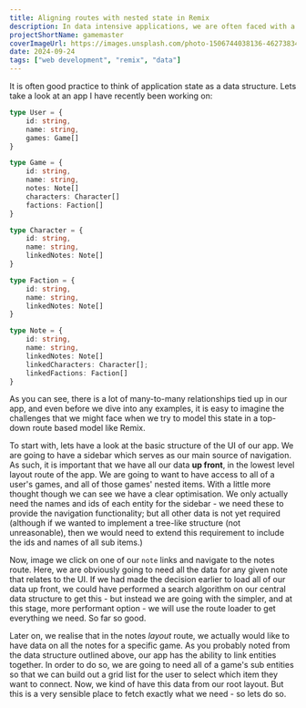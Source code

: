 ```yaml
---
title: Aligning routes with nested state in Remix 
description: In data intensive applications, we are often faced with a big challenge; how do we ensure that data is not over-fetched, but up to date? When coupling this with Remix's route structure, we can have a real challenge on our hands with the battle for efficiency. Lets break it down.
projectShortName: gamemaster
coverImageUrl: https://images.unsplash.com/photo-1506744038136-46273834b3fb?q=80&w=4140&auto=format&fit=crop&ixlib=rb-4.0.3&ixid=M3wxMjA3fDB8MHxwaG90by1wYWdlfHx8fGVufDB8fHx8fA%3D%3D
date: 2024-09-24
tags: ["web development", "remix", "data"]
---
```


It is often good practice to think of application state as a data structure. Lets take a look at an app I have recently been working on:

```ts
type User = {
    id: string,
    name: string, 
    games: Game[]
}

type Game = {
    id: string,
    name: string, 
    notes: Note[]
    characters: Character[]
    factions: Faction[]
}

type Character = {
    id: string,
    name: string, 
    linkedNotes: Note[]
}

type Faction = {
    id: string,
    name: string, 
    linkedNotes: Note[]
}

type Note = {
    id: string,
    name: string, 
    linkedNotes: Note[]
    linkedCharacters: Character[];
    linkedFactions: Faction[]
}
```

As you can see, there is a lot of many-to-many relationships tied up in our app, and even before we dive into any examples, it is easy to imagine the challenges that we might face when we try to model this state in a top-down route based model like Remix.

To start with, lets have a look at the basic structure of the UI of our app. We are going to have a sidebar which serves as our main source of navigation. As such, it is important that we have all our data **up front**, in the lowest level layout route of the app. We are going to want to have access to all of a user's games, and all of those games' nested items. With a little more thought though we can see we have a clear optimisation. We only actually need the names and ids of each entity for the sidebar - we need these to provide the navigation functionality; but all other data is not yet required (although if we wanted to implement a tree-like structure (not unreasonable), then we would need to extend this requirement to include the ids and names of all sub items.)

Now, image we click on one of our `note` links and navigate to the notes route. Here, we are obviously going to need all the data for any given note that relates to the UI. If we had made the decision earlier to load all of our data up front, we could have performed a search algorithm on our central data structure to get this - but instead we are going with the simpler, and at this stage, more performant option - we will use the route loader to get everything we need. So far so good. 

Later on, we realise that in the notes *layout* route, we actually would like to have data on all the notes for a specific game. As you probably noted from the data structure outlined above, our app has the ability to link entities together. In order to do so, we are going to need all of a game's sub entities so that we can build out a grid list for the user to select which item they want to connect. Now, we kind of have this data from our root layout. But this is a very sensible place to fetch exactly what we need - so lets do so. 
